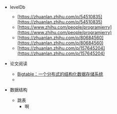 
- levelDb
    - [https://zhuanlan.zhihu.com/p/54510835](https://zhuanlan.zhihu.com/p/54510835)
    - [https://www.zhihu.com/people/programjerry](https://www.zhihu.com/people/programjerry)
    - [https://zhuanlan.zhihu.com/p/80684560](https://zhuanlan.zhihu.com/p/80684560)
    - [https://zhuanlan.zhihu.com/p/157645204](https://zhuanlan.zhihu.com/p/157645204)

- 论文阅读
    - [Bigtable：一个分布式的结构化数据存储系统](http://www.uml.org.cn/sjjm/201507233.asp)
    -
    
- 数据结构
    - 跳表
        - 啊

